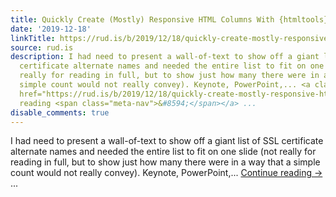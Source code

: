 ```yaml
---
title: Quickly Create (Mostly) Responsive HTML Columns With {htmltools}
date: '2019-12-18'
linkTitle: https://rud.is/b/2019/12/18/quickly-create-mostly-responsive-html-columns-with-htmltools/
source: rud.is
description: I had need to present a wall-of-text to show off a giant list of SSL
  certificate alternate names and needed the entire list to fit on one slide (not
  really for reading in full, but to show just how many there were in a way that a
  simple count would not really convey). Keynote, PowerPoint,... <a class="more-link"
  href="https://rud.is/b/2019/12/18/quickly-create-mostly-responsive-html-columns-with-htmltools/">Continue
  reading <span class="meta-nav">&#8594;</span></a> ...
disable_comments: true
---
```

I had need to present a wall-of-text to show off a giant list of SSL certificate alternate names and needed the entire list to fit on one slide (not really for reading in full, but to show just how many there were in a way that a simple count would not really convey). Keynote, PowerPoint,... <a class="more-link" href="https://rud.is/b/2019/12/18/quickly-create-mostly-responsive-html-columns-with-htmltools/">Continue reading <span class="meta-nav">&#8594;</span></a> ...